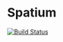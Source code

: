 # Spatium

[![Build Status](https://travis-ci.com/dyens/spatium.svg?branch=master)](https://travis-ci.com/dyens/spatium)

